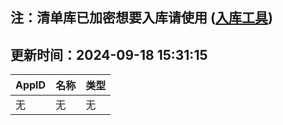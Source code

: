 ## 注：清单库已加密想要入库请使用 ([入库工具](https://github.com/BlankTMing/ManifestAutoUpdate/releases))

## 更新时间：2024-09-18 15:31:15
| AppID | 名称 | 类型  |
| :-------------------- | :----------------------------- | :----------- |
| 无 | 无 | 无 |

